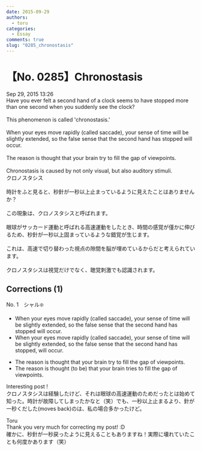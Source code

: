 ```yaml
---
date: 2015-09-29
authors:
  - toru
categories:
  - Essay
comments: true
slug: "0285_chronostasis"
---
```


# 【No. 0285】Chronostasis
<div class="date">Sep 29, 2015 13:26</div>
<div id="post"><div id="body_show_ori">
Have you ever felt a second hand of a clock seems to have stopped more than one second when you suddenly see the clock?<br/><br/>This phenomenon is called 'chronostasis.'<br/><br/>When your eyes move rapidly (called saccade), your sense of time will be slightly extended, so the false sense that the second hand has stopped will occur.<br/><br/>The reason is thought that your brain try to fill the gap of viewpoints.<br/><br/>Chronostasis is caused by not only visual, but also  auditory stimuli.
</div></div>

<!-- more -->

<div id="post_ja"><div id="body_show_mo">
クロノスタシス<br/><br/>時計をふと見ると、秒針が一秒以上止まっているように見えたことはありませんか？<br/><br/>この現象は、クロノスタシスと呼ばれます。<br/><br/>眼球がサッカード運動と呼ばれる高速運動をしたとき、時間の感覚が僅かに伸びるため、秒針が一秒以上固まっているような錯覚が生じます。<br/><br/>これは、高速で切り替わった視点の隙間を脳が埋めているからだと考えられています。<br/><br/>クロノスタシスは視覚だけでなく、聴覚刺激でも認識されます。
</div></div>

## Corrections (1)
<div id="block"><div class="first_name"> No. 1　<span class="just_name">シャル❇️</span></div><div id="block2">
<ul class="correction_field">
<li class="incorrect">When your eyes move rapidly (called saccade), your sense of time will be slightly extended, so the false sense that the second hand has stopped will occur.</li>
<li class="corrected correct">
When your eyes move rapidly (called saccade), your sense of time will be slightly extended, so the false sense that the second hand has stopped, will occur.
</li>
</ul>
<ul class="correction_field">
<li class="incorrect">The reason is thought that your brain try to fill the gap of viewpoints.</li>
<li class="corrected correct">
The reason is thought (to be) that your brain tri<span class="f_blue">es</span> to fill the gap of viewpoints.
</li>
</ul>
<p class="comment_small">
 Interesting post !
 <br/>
 クロノスタシスは経験したけど、それは眼球の高速運動のためだったとは始めて知った。時計が故障してしまったかなと（笑）でも、一秒以上止まるより、針が一秒くだした(moves back)のは、私の場合多かったけど。
</p>

</div><div class="name"><span class="just_name">Toru</span><br>
Thank you very much for correcting my post! :D<br/>確かに、秒針が一秒戻ったように見えることもありますね！実際に壊れていたことも何度かあります（笑）
</div>
</div>
